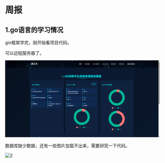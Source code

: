 # 周报  

## 1.go语言的学习情况  

gin框架学完，刚开始看项目代码。

可以远程服务器了。

![1](https://github.com/ZYJ-Group/cjh/blob/main/2025/9.24/1.png)

数据库缺少数据，还有一些图片加载不出来，需要研究一下代码。

![2](C:\Users\70269\Desktop\周报\2025\9.24\2.png)

